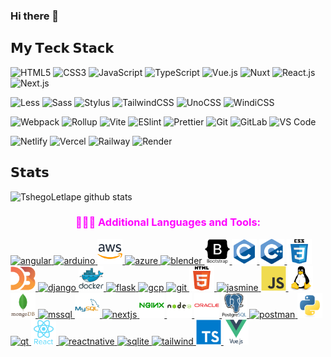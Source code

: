 ### Hi there 👋
## 𝗠𝘆 𝗧𝗲𝗰𝗸 𝗦𝘁𝗮𝗰𝗸 
  
 ![HTML5](https://img.shields.io/badge/-HTML5-%23E44D27?style=flat-square&logo=html5&logoColor=ffffff) 
 ![CSS3](https://img.shields.io/badge/-CSS3-%231572B6?style=flat-square&logo=css3) 
 ![JavaScript](https://img.shields.io/badge/-JavaScript-%23F7DF1C?style=flat-square&logo=javascript&logoColor=000000&labelColor=%23F7DF1C&color=%23FFCE5A) 
 ![TypeScript](https://img.shields.io/badge/-TypeScript-007ACC?style=flat-square&logo=typescript&logoColor=white) 
 ![Vue.js](https://img.shields.io/badge/-Vue.js-%232c3e50?style=flat-square&logo=vuedotjs) 
 ![Nuxt](https://img.shields.io/badge/-Nuxt.js-%23282C34?style=flat-square&logo=nuxtdotjs) 
 ![React.js](https://img.shields.io/badge/-React.js-%23282C34?style=flat-square&logo=react) 
 ![Next.js](https://img.shields.io/badge/-Next.js-%23000000?style=flat-square&logo=nextdotjs) 
  
 ![Less](https://img.shields.io/badge/-Less-%231d365d?style=flat-square&logo=less&logoColor=ffffff) 
 ![Sass](https://img.shields.io/badge/-Sass-%23CC6699?style=flat-square&logo=sass&logoColor=ffffff) 
 ![Stylus](https://img.shields.io/badge/-Stylus-%23333333?style=flat-square&logo=stylus) 
 ![TailwindCSS](https://img.shields.io/badge/-TailwindCSS-%231a202c?style=flat-square&logo=tailwind-css) 
 ![UnoCSS](https://img.shields.io/badge/-UnoCSS-%23333333?style=flat-square&logo=unocss) 
 ![WindiCSS](https://img.shields.io/badge/-WindiCSS-%23000000?style=flat-square&logo=tailwind-css&&logoColor=48B0F1) 
  
 ![Webpack](https://img.shields.io/badge/-Webpack-%232C3A42?style=flat-square&logo=webpack) 
 ![Rollup](https://img.shields.io/badge/-Rollup-%23EC4A3F?style=flat-square&logo=rollupdotjs&logoColor=ffffff) 
 ![Vite](https://img.shields.io/badge/-Vite-%23646CFF?style=flat-square&logo=vite&logoColor=ffffff) 
 ![ESlint](https://img.shields.io/badge/-ESLint-%234B32C3?style=flat-square&logo=eslint) 
 ![Prettier](https://img.shields.io/badge/-Prettier-%23F7B93E?style=flat-square&logo=prettier&logoColor=ffffff) 
 ![Git](https://img.shields.io/badge/-Git-%23F05032?style=flat-square&logo=git&logoColor=%23ffffff) 
 ![GitLab](https://img.shields.io/badge/-GitLab-FCA121?style=flat-square&logo=gitlab) 
 ![VS Code](https://img.shields.io/badge/-VSCode-%23007ACC?style=flat-square&logo=visual-studio-code) 
  
 ![Netlify](https://img.shields.io/badge/-Netlify-%2300C7B7?style=flat-square&logo=netlify&logoColor=ffffff) 
 ![Vercel](https://img.shields.io/badge/-Vercel-%23ffffff?style=flat-square&logo=vercel&logoColor=000000) 
 ![Railway](https://img.shields.io/badge/-Railway-%230B0D0E?style=flat-square&logo=railway) 
 ![Render](https://img.shields.io/badge/-Render-%2346E3B7?style=flat-square&logo=render&logoColor=ffffff) 
  
 ## 𝗦𝘁𝗮𝘁𝘀 
  
 ![TshegoLetlape github stats](https://github-readme-stats.vercel.app/api?username=TshegoLetlape&show_icons=true&theme=dracula)
<!--
**TshegoLetlape/TshegoLetlape** is a ✨ _special_ ✨ repository because its `README.md` (this file) appears on your GitHub profile.

Here are some ideas to get you started:

- 🔭 I’m currently working on ...
- 🌱 I’m currently learning ...
- 👯 I’m looking to collaborate on ...
- 🤔 I’m looking for help with ...
- 💬 Ask me about ...
- 📫 How to reach me: ...
- 😄 Pronouns: ...
- ⚡ Fun fact: ...
-->

<h3 align="center" style="color: #FF00FF;">👨🏿‍💻 
 Additional Languages and Tools:</h3> 
 <p align="left"> <a href="https://angular.io" target="_blank" rel="noreferrer"> <img src="https://angular.io/assets/images/logos/angular/angular.svg" alt="angular" width="40" height="40"/> </a> <a href="https://www.arduino.cc/" target="_blank" rel="noreferrer"> <img src="https://cdn.worldvectorlogo.com/logos/arduino-1.svg" alt="arduino" width="40" height="40"/> </a> <a href="https://aws.amazon.com" target="_blank" rel="noreferrer"> <img src="https://raw.githubusercontent.com/devicons/devicon/master/icons/amazonwebservices/amazonwebservices-original-wordmark.svg" alt="aws" width="40" height="40"/> </a> <a href="https://azure.microsoft.com/en-in/" target="_blank" rel="noreferrer"> <img src="https://www.vectorlogo.zone/logos/microsoft_azure/microsoft_azure-icon.svg" alt="azure" width="40" height="40"/> </a> <a href="https://www.blender.org/" target="_blank" rel="noreferrer"> <img src="https://download.blender.org/branding/community/blender_community_badge_white.svg" alt="blender" width="40" height="40"/> </a> <a href="https://getbootstrap.com" target="_blank" rel="noreferrer"> <img src="https://raw.githubusercontent.com/devicons/devicon/master/icons/bootstrap/bootstrap-plain-wordmark.svg" alt="bootstrap" width="40" height="40"/> </a> <a href="https://www.cprogramming.com/" target="_blank" rel="noreferrer"> <img src="https://raw.githubusercontent.com/devicons/devicon/master/icons/c/c-original.svg" alt="c" width="40" height="40"/> </a> <a href="https://www.w3schools.com/cpp/" target="_blank" rel="noreferrer"> <img src="https://raw.githubusercontent.com/devicons/devicon/master/icons/cplusplus/cplusplus-original.svg" alt="cplusplus" width="40" height="40"/> </a> <a href="https://www.w3schools.com/css/" target="_blank" rel="noreferrer"> <img src="https://raw.githubusercontent.com/devicons/devicon/master/icons/css3/css3-original-wordmark.svg" alt="css3" width="40" height="40"/> </a> <a href="https://d3js.org/" target="_blank" rel="noreferrer"> <img src="https://raw.githubusercontent.com/devicons/devicon/master/icons/d3js/d3js-original.svg" alt="d3js" width="40" height="40"/> </a> <a href="https://www.djangoproject.com/" target="_blank" rel="noreferrer"> <img src="https://cdn.worldvectorlogo.com/logos/django.svg" alt="django" width="40" height="40"/> </a> <a href="https://www.docker.com/" target="_blank" rel="noreferrer"> <img src="https://raw.githubusercontent.com/devicons/devicon/master/icons/docker/docker-original-wordmark.svg" alt="docker" width="40" height="40"/> </a> <a href="https://flask.palletsprojects.com/" target="_blank" rel="noreferrer"> <img src="https://www.vectorlogo.zone/logos/pocoo_flask/pocoo_flask-icon.svg" alt="flask" width="40" height="40"/> </a> <a href="https://cloud.google.com" target="_blank" rel="noreferrer"> <img src="https://www.vectorlogo.zone/logos/google_cloud/google_cloud-icon.svg" alt="gcp" width="40" height="40"/> </a> <a href="https://git-scm.com/" target="_blank" rel="noreferrer"> <img src="https://www.vectorlogo.zone/logos/git-scm/git-scm-icon.svg" alt="git" width="40" height="40"/> </a> <a href="https://www.w3.org/html/" target="_blank" rel="noreferrer"> <img src="https://raw.githubusercontent.com/devicons/devicon/master/icons/html5/html5-original-wordmark.svg" alt="html5" width="40" height="40"/> </a> <a href="https://jasmine.github.io/" target="_blank" rel="noreferrer"> <img src="https://www.vectorlogo.zone/logos/jasmine/jasmine-icon.svg" alt="jasmine" width="40" height="40"/> </a> <a href="https://developer.mozilla.org/en-US/docs/Web/JavaScript" target="_blank" rel="noreferrer"> <img src="https://raw.githubusercontent.com/devicons/devicon/master/icons/javascript/javascript-original.svg" alt="javascript" width="40" height="40"/> </a> <a href="https://www.linux.org/" target="_blank" rel="noreferrer"> <img src="https://raw.githubusercontent.com/devicons/devicon/master/icons/linux/linux-original.svg" alt="linux" width="40" height="40"/> </a> <a href="https://www.mongodb.com/" target="_blank" rel="noreferrer"> <img src="https://raw.githubusercontent.com/devicons/devicon/master/icons/mongodb/mongodb-original-wordmark.svg" alt="mongodb" width="40" height="40"/> </a> <a href="https://www.microsoft.com/en-us/sql-server" target="_blank" rel="noreferrer"> <img src="https://www.svgrepo.com/show/303229/microsoft-sql-server-logo.svg" alt="mssql" width="40" height="40"/> </a> <a href="https://www.mysql.com/" target="_blank" rel="noreferrer"> <img src="https://raw.githubusercontent.com/devicons/devicon/master/icons/mysql/mysql-original-wordmark.svg" alt="mysql" width="40" height="40"/> </a> <a href="https://nextjs.org/" target="_blank" rel="noreferrer"> <img src="https://cdn.worldvectorlogo.com/logos/nextjs-2.svg" alt="nextjs" width="40" height="40"/> </a> <a href="https://www.nginx.com" target="_blank" rel="noreferrer"> <img src="https://raw.githubusercontent.com/devicons/devicon/master/icons/nginx/nginx-original.svg" alt="nginx" width="40" height="40"/> </a> <a href="https://nodejs.org" target="_blank" rel="noreferrer"> <img src="https://raw.githubusercontent.com/devicons/devicon/master/icons/nodejs/nodejs-original-wordmark.svg" alt="nodejs" width="40" height="40"/> </a> <a href="https://www.oracle.com/" target="_blank" rel="noreferrer"> <img src="https://raw.githubusercontent.com/devicons/devicon/master/icons/oracle/oracle-original.svg" alt="oracle" width="40" height="40"/> </a> <a href="https://www.postgresql.org" target="_blank" rel="noreferrer"> <img src="https://raw.githubusercontent.com/devicons/devicon/master/icons/postgresql/postgresql-original-wordmark.svg" alt="postgresql" width="40" height="40"/> </a> <a href="https://postman.com" target="_blank" rel="noreferrer"> <img src="https://www.vectorlogo.zone/logos/getpostman/getpostman-icon.svg" alt="postman" width="40" height="40"/> </a> <a href="https://www.python.org" target="_blank" rel="noreferrer"> <img src="https://raw.githubusercontent.com/devicons/devicon/master/icons/python/python-original.svg" alt="python" width="40" height="40"/> </a> <a href="https://www.qt.io/" target="_blank" rel="noreferrer"> <img src="https://upload.wikimedia.org/wikipedia/commons/0/0b/Qt_logo_2016.svg" alt="qt" width="40" height="40"/> </a> <a href="https://reactjs.org/" target="_blank" rel="noreferrer"> <img src="https://raw.githubusercontent.com/devicons/devicon/master/icons/react/react-original-wordmark.svg" alt="react" width="40" height="40"/> </a> <a href="https://reactnative.dev/" target="_blank" rel="noreferrer"> <img src="https://reactnative.dev/img/header_logo.svg" alt="reactnative" width="40" height="40"/> </a> <a href="https://www.sqlite.org/" target="_blank" rel="noreferrer"> <img src="https://www.vectorlogo.zone/logos/sqlite/sqlite-icon.svg" alt="sqlite" width="40" height="40"/> </a> <a href="https://tailwindcss.com/" target="_blank" rel="noreferrer"> <img src="https://www.vectorlogo.zone/logos/tailwindcss/tailwindcss-icon.svg" alt="tailwind" width="40" height="40"/> </a> <a href="https://www.typescriptlang.org/" target="_blank" rel="noreferrer"> <img src="https://raw.githubusercontent.com/devicons/devicon/master/icons/typescript/typescript-original.svg" alt="typescript" width="40" height="40"/> </a> <a href="https://vuejs.org/" target="_blank" rel="noreferrer"> <img src="https://raw.githubusercontent.com/devicons/devicon/master/icons/vuejs/vuejs-original-wordmark.svg" alt="vuejs" width="40" height="40"/> </a> </p>
